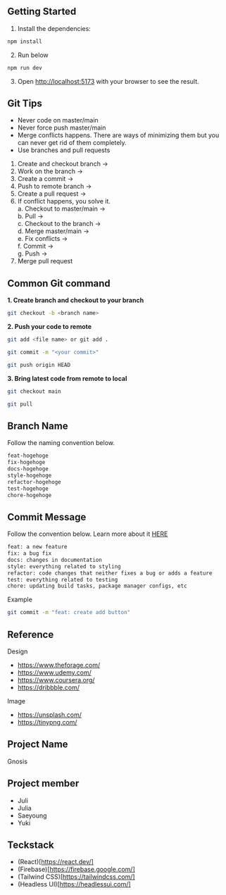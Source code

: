 ## Getting Started

1. Install the dependencies:

```bash
npm install
```

2. Run below

```bash
npm run dev
```

3. Open [http://localhost:5173](http://localhost:5173) with your browser to see the result.

## Git Tips

- Never code on master/main
- Never force push master/main
- Merge conflicts happens. There are ways of minimizing them but you can never get rid of them completely.
- Use branches and pull requests

1. Create and checkout branch ->
2. Work on the branch ->
3. Create a commit ->
4. Push to remote branch ->
5. Create a pull request ->
6. If conflict happens, you solve it.  
   a. Checkout to master/main ->  
   b. Pull ->  
   c. Checkout to the branch ->  
   d. Merge master/main ->  
   e. Fix conflicts ->  
   f. Commit ->  
   g. Push ->
7. Merge pull request

## Common Git command

**1. Create branch and checkout to your branch**

```bash
git checkout -b <branch name>
```

**2. Push your code to remote**

```bash
git add <file name> or git add .
```

```bash
git commit -m "<your commit>"
```

```bash
git push origin HEAD
```

**3. Bring latest code from remote to local**

```bash
git checkout main
```

```bash
git pull
```

## Branch Name

Follow the naming convention below.

```bash
feat-hogehoge
fix-hogehoge
docs-hogehoge
style-hogehoge
refactor-hogehoge
test-hogehoge
chore-hogehoge
```

## Commit Message

Follow the convention below. Learn more about it [HERE](https://dev.to/chrissiemhrk/git-commit-message-5e21)

```bash
feat: a new feature
fix: a bug fix
docs: changes in documentation
style: everything related to styling
refactor: code changes that neither fixes a bug or adds a feature
test: everything related to testing
chore: updating build tasks, package manager configs, etc
```

Example

```bash
git commit -m "feat: create add button"
```

## Reference

Design

- https://www.theforage.com/
- https://www.udemy.com/
- https://www.coursera.org/
- https://dribbble.com/

Image

- https://unsplash.com/
- https://tinypng.com/

## Project Name

Gnosis

## Project member

- Juli
- Julia
- Saeyoung
- Yuki

## Teckstack

- (React)[https://react.dev/]
- (Firebase)[https://firebase.google.com/]
- (Tailwind CSS)[https://tailwindcss.com/]
- (Headless UI)[https://headlessui.com/]
